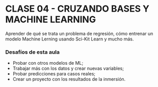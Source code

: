 # CLASE 04 - CRUZANDO BASES Y MACHINE LEARNING
Aprender de qué se trata un problema de regresión, cómo entrenar un modelo Machine Lerning usando Sci-Kit Learn y mucho más. 


### Desafíos de esta aula
- Probar con otros modelos de ML;
- Trabajar más con los datos y crear nuevas variables;
- Probar predicciones para casos reales;
- Crear un proyecto con los resultados de la inmersión.
